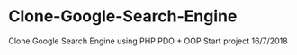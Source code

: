 # Clone-Google-Search-Engine
Clone Google Search Engine using PHP PDO + OOP
Start project 16/7/2018
